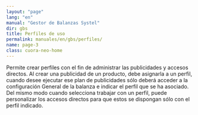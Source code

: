 ```yaml
---
layout: "page"
lang: "en"
manual: "Gestor de Balanzas Systel"
dir: gbs
title: Perfiles de uso 
permalink: manuales/en/gbs/perfiles/
name: page-3
class: cuora-neo-home
---
```


Permite crear perfiles con el fin de administrar las publicidades y accesos directos. Al crear una publicidad de un producto, debe asignarla a un perfil, cuando desee ejecutar ese plan de publicidades sólo deberá acceder a la configuración General de la balanza e indicar el perfil que se ha asociado. Del mismo modo cuando selecciona trabajar con un perfil, puede personalizar los accesos directos para que estos se dispongan sólo con el perfil indicado.